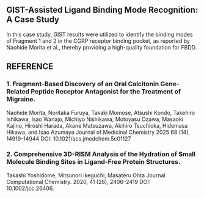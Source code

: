 ## GIST-Assisted Ligand Binding Mode Recognition: A Case Study
In this case study, GIST results were utilized to identify the binding modes of Fragment 1 and 2 in the CGRP receptor binding pocket, as reported by Naohide Morita et al., thereby providing a high-quality foundation for FBDD.

## REFERENCE
### 1. Fragment-Based Discovery of an Oral Calcitonin Gene-Related Peptide Receptor Antagonist for the Treatment of Migraine. 
Naohide Morita, Noritaka Furuya, Takaki Momose, Atsushi Kondo, Takehiro Ishikawa, Isao Wanajo, Michiyo Nishikawa, Motoyasu Ozawa, Masaoki Kajino, Hiroshi Harada, Akane Matsuzawa, Akihiro Tsuchioka, Hidemasa Hikawa, and Isao Azumaya
Journal of Medicinal Chemistry 2025 68 (14), 14919-14944
DOI: 10.1021/acs.jmedchem.5c01127

### 2. Comprehensive 3D-RISM Analysis of the Hydration of Small Molecule Binding Sites in Ligand-Free Protein Structures.
Takashi Yoshidome, Mitsunori Ikeguchi, Masateru Ohta
Journal Computational Chemistry. 2020, 41 (28), 2406–2419
DOI: 10.1002/jcc.26406.
